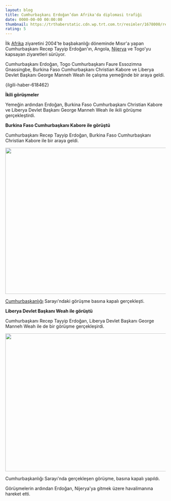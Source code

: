 ```yaml
--- 
layout: blog
title: Cumhurbaşkanı Erdoğan’dan Afrika'da diplomasi trafiği
date: 0000-00-00 00:00:00
thumbnail: https://trthaberstatic.cdn.wp.trt.com.tr/resimler/1678000/recep-tayyip-erdogan-aa-1678002.jpg
rating: 5
---
```

<p>
	İlk <a href="https://www.trthaber.com/etiket/afrika/" target="_blank">Afrika</a> ziyaretini 2004'te başbakanlığı döneminde Mısır'a yapan Cumhurbaşkanı Recep Tayyip Erdoğan'ın, Angola, <a href="https://www.trthaber.com/etiket/nijerya/" target="_blank">Nijerya</a> ve Togo'yu kapsayan ziyaretleri sürüyor. </p>
<p>
	Cumhurbaşkanı Erdoğan, Togo Cumhurbaşkanı Faure Essozimna Gnassingbe, Burkina Faso Cumhurbaşkanı Christian Kabore ve Liberya Devlet Başkanı George Manneh Weah ile çalışma yemeğinde bir araya geldi.</p>
<p>
	{ilgili-haber-618462}</p>
<p>
	<strong>İkili görüşmeler</strong></p>
<p>
	Yemeğin ardından Erdoğan, Burkina Faso Cumhurbaşkanı Christian Kabore ve Liberya Devlet Başkanı George Manneh Weah ile ikili görüşme gerçekleştirdi. </p>
<p>
	<strong>Burkina Faso Cumhurbaşkanı Kabore ile görüştü</strong></p>
<p>
	Cumhurbaşkanı Recep Tayyip Erdoğan, Burkina Faso Cumhurbaşkanı Christian Kabore ile bir araya geldi.</p>
<p>
	<img alt="" src="../dosyalar/images/aa_picture_20211019_25880347.jpg" style="width: 650px; height: 459px;" /></p>
<p>
	<a href="https://www.trthaber.com/etiket/cumhurbaskanligi/" target="_blank">Cumhurbaşkanlığı</a> Sarayı'ndaki görüşme basına kapalı gerçekleşti.</p>
<p>
	<strong>Liberya Devlet Başkanı Weah ile görüştü</strong></p>
<p>
	Cumhurbaşkanı Recep Tayyip Erdoğan, Liberya Devlet Başkanı George Manneh Weah ile de bir görüşme gerçekleşirdi.</p>
<p>
	<img alt="" src="../dosyalar/images/aa_picture_20211019_25880799.jpg" style="width: 650px; height: 433px;" /></p>
<p>
	Cumhurbaşkanlığı Sarayı'nda gerçekleşen görüşme, basına kapalı yapıldı. </p>
<p>
	Görüşmelerin ardından Erdoğan, Nijerya'ya gitmek üzere havalimanına hareket etti.</p>
